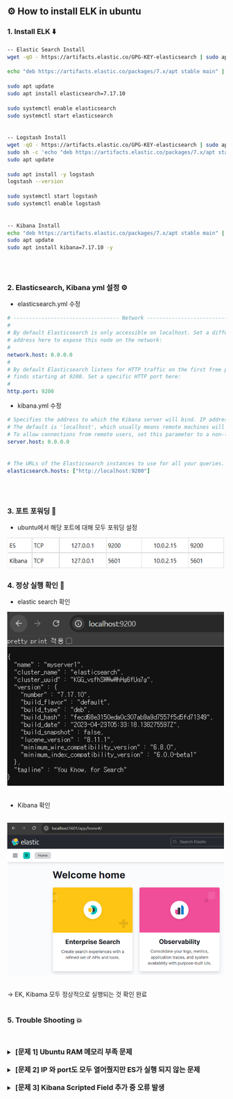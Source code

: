 ## ⚙️ How to install ELK in ubuntu
<p></p>
<p></p>

### 1. Install ELK ⬇️

```bash
-- Elastic Search Install
wget -qO - https://artifacts.elastic.co/GPG-KEY-elasticsearch | sudo apt-key add -

echo "deb https://artifacts.elastic.co/packages/7.x/apt stable main" | sudo tee -a /etc/apt/sources.list.d/elastic-7.x.list

sudo apt update
sudo apt install elasticsearch=7.17.10

sudo systemctl enable elasticsearch
sudo systemctl start elasticsearch


-- Logstash Install
wget -qO - https://artifacts.elastic.co/GPG-KEY-elasticsearch | sudo apt-key add -
sudo sh -c 'echo "deb https://artifacts.elastic.co/packages/7.x/apt stable main" > /etc/apt/sources.list.d/elastic-7.x.list'
sudo apt update

sudo apt install -y logstash
logstash --version

sudo systemctl start logstash
sudo systemctl enable logstash


-- Kibana Install
echo "deb https://artifacts.elastic.co/packages/7.x/apt stable main" | sudo tee /etc/apt/sources.list.d/elastic-7.x.list
sudo apt update
sudo apt install kibana=7.17.10 -y
```
<p></p>
<br></br>

### 2. Elasticsearch, Kibana yml 설정 ⚙️

- elasticsearch.yml 수정
```yml
# ---------------------------------- Network -----------------------------------
#
# By default Elasticsearch is only accessible on localhost. Set a different
# address here to expose this node on the network:
#
network.host: 0.0.0.0
#
# By default Elasticsearch listens for HTTP traffic on the first free port it
# finds starting at 9200. Set a specific HTTP port here:
#
http.port: 9200
```

- kibana.yml 수정
```yml
# Specifies the address to which the Kibana server will bind. IP addresses and host names are both valid values.
# The default is 'localhost', which usually means remote machines will not be able to connect.
# To allow connections from remote users, set this parameter to a non-loopback address.
server.host: 0.0.0.0


# The URLs of the Elasticsearch instances to use for all your queries.
elasticsearch.hosts: ["http://localhost:9200"]
```
<p></p>
<br></br>

### 3. 포트 포워딩 🔌


- ubuntu에서 해당 포트에 대해 모두 포워딩 설정
<img src="../img/port.png" alt="Port Image" width="500"/>
<br>


### 4. 정상 실행 확인 🚀

- elastic search 확인
<img src="../img/es.png" alt="es Image" width="500"/>
<br>
<br>

- Kibana 확인
<br>
<img src="../img/kibana.png" alt="Kibana Image" width="500"/>
<br>
<br>

-> EK, Kibama 모두 정상적으로 실행되는 것 확인 완료
<br>
<br>

### 5. Trouble Shooting 💥
<br>
<br>
<details>
  <summary><span style="font-size: 16px; font-weight: bold;">&nbsp[문제 1]  Ubuntu RAM 메모리 부족 문제</span></summary>
  <br>
  
  - ELK 를 설치하는 중 free -h를 확인해보니 메모리가 부족한 것을 확인
  <br>

  - 해결 방법 : Swap Memory 공간 확장
```bash
sudo fallocate -l 2G /swapfile
sudo chmod 600 /swapfile
sudo mkswap /swapfile
sudo swapon /swapfile

echo '/swapfile none swap sw 0 0' | sudo tee -a /etc/fstab
```
![swap Image](../img/swap.png)
<p></p>
  <span style="color: orange; font-szie: 14px; font-weight: bold"> -> 정상적으로 2GB 설정된 것을 확인 </span>

</details>
<br>
<details>
  <summary><span style="font-size: 16px; font-weight: bold;">&nbsp[문제 2] IP 와 port도 모두 열어줬지만 ES가 실행 되지 않는 문제</span></summary>
  <br>

  - 해결 방법 : elasticsearch.yml 파일에 single node 옵션 추가
```yml
# --------------------------------- Discovery ----------------------------------
#
# Pass an initial list of hosts to perform discovery when this node is started:
# The default list of hosts is ["127.0.0.1", "[::1]"]
#
#discovery.seed_hosts: ["host1", "host2"]
discovery.type : single-node
```
💡 단일 노드 모드에서 ES를 실행하려면, 클러스터 구성을 비활성화하고 단일 노드 로 설정해야함. yml 파일에서 discovery.type : single-node로 설정해야 ES는 클러스터 구성을 시도하지 않고 단일 노드로만 동작하게 됨.
<p></p>
  <span style="color: orange; font-szie: 14px; font-weight: bold"> -> 개발/테스트 환경에서는 single-node로 설정하는 것이 필수</span>
</details>
<br>
<details>
  <summary><span style="font-size: 16px; font-weight: bold;">&nbsp[문제 3] Kibana Scripted Field 추가 중 오류 발생 </span></summary>
  <br>
  
  ![image](https://github.com/user-attachments/assets/2015487e-8c25-4b24-97a4-689be7442d55)
  
  <br>
  
  데이터의 구분값들이 영어인 것이 직관성이 떨어진다고 판단했고 한글로 변환하기 위해 Scripted Field 를 추가하는 방법을 모색하였고
  아래에 사진과 방법을 첨부.
  
  <br>
  
  ![image](https://github.com/user-attachments/assets/7cfcb033-4fcc-4058-ae9f-8eafca83aca1)
  
  <br>
  
  * Scripted Field 생성 과정
      Kibana에서 Scripted Field 생성
      Stack Management로 이동
      Kibana 상단의 메뉴에서Stack Management 로 진입

      Index Patterns 선택
      좌측 메뉴에서 Index Patterns 을 클릭한 뒤, Scripted Field를 추가할 Index Pattern을 선택

      Scripted Field 추가

      Index Pattern 페이지에서 Scripted Fields 탭을 선택
      Add scripted field 버튼을 클릭하여 새 Scripted Field를 추가
      
      <br>
      
      ![image](https://github.com/user-attachments/assets/13089f4a-f9ba-498f-83a7-0e18df3abca8)

      
      <br>
      
      필드 설정

      Name: Scripted Field의 이름을 지정
    
      <br>
      
      Language: Script 언어로 일반적으로 Painless를 선택
    
      <br>
      
      Type: 출력할 데이터 유형을 설정
    
      <br>
      
      Script: 데이터를 가공할 스크립트를 작성

      <br>
  
      ![image](https://github.com/user-attachments/assets/d28f730e-ac9e-4bd0-a780-a0239bf02f43)

      <br>
  
      Script 란에 아래와 같은 코드를 작성했으나 데이터가 전부 Unknown 으로 들어가는 오류가 발생
    
      ![image](https://github.com/user-attachments/assets/81e3b6b1-cecf-42b1-b6dc-fb4f9b569b81)

      ![image](https://github.com/user-attachments/assets/2e519076-2d22-47b5-98b4-def03b06cbfb)

      원인 : 데이터의 타입이 keyword 가 아니었기 때문에 오류 발생
    
      해결방법 : 아래와 같이 코드 수정

      ![image](https://github.com/user-attachments/assets/058e61cf-209a-4a12-95dc-43fc417bacb5)

      <br>

  

</details>
